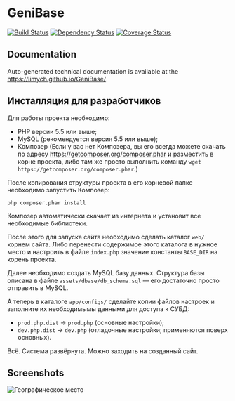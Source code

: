 GeniBase
==================

[![Build Status](https://travis-ci.org/Limych/GeniBase.svg?branch=3.0.x-dev)](https://travis-ci.org/Limych/GeniBase)
[![Dependency Status](https://www.versioneye.com/user/projects/596db2a5368b0800554f1c2f/badge.svg?style=flat-square)](https://www.versioneye.com/user/projects/596db2a5368b0800554f1c2f)
[![Coverage Status](https://coveralls.io/repos/github/Limych/GeniBase/badge.svg?branch=3.0.x-dev)](https://coveralls.io/github/Limych/GeniBase?branch=3.0.x-dev)

## Documentation

Auto-generated technical documentation is available at the https://limych.github.io/GeniBase/

## Инсталляция для разработчиков

Для работы проекта необходимо:

* PHP версии 5.5 или выше;
* MySQL (рекомендуется версия 5.5 или выше);
* Композер (Если у вас нет Композера, вы его всегда можете скачать по адресу https://getcomposer.org/composer.phar и разместить в корне проекта, либо там же просто выполнить команду `wget https://getcomposer.org/composer.phar`.)

После копирования структуры проекта в его корневой папке необходимо запустить Композер:

    php composer.phar install

Композер автоматически скачает из интернета и установит все необходимые библиотеки.

После этого для запуска сайта необходимо сделать каталог `web/` корнем сайта. Либо перенести содержимое этого каталога в нужное место и настроить в файле `index.php` значение константы `BASE_DIR` на корень проекта.

Далее необходимо создать MySQL базу данных.
Структура базы описана в файле `assets/dbase/db_schema.sql` — его достаточно просто отправить в MySQL.

А теперь в каталоге `app/configs/` сделайте копии файлов настроек и заполните их необходимымы данными для доступа к СУБД:

* `prod.php.dist` → `prod.php` (основные настройки);
* `dev.php.dist` → `dev.php` (отладочные настройки; применяются поверх основных).

Всё. Система развёрнута. Можно заходить на созданный сайт.

## Screenshots

![Географическое место](https://github.com/Limych/GeniBase/tree/3.0.x-dev/assets/screenshots/place.png)